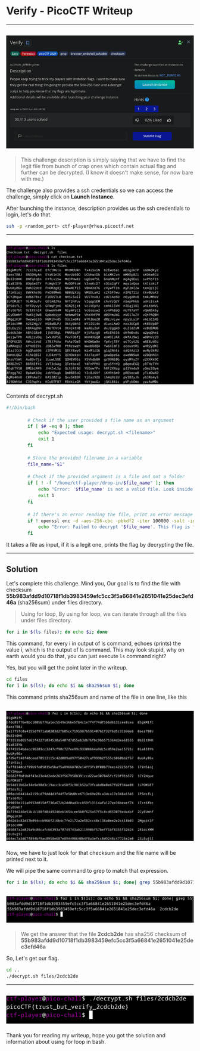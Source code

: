 # Verify - PicoCTF Writeup
------------------------------------

![challenge](./pictures/1.png)
---------------------------

>This challenge description is simply saying that we have to find the legit file from bunch of crap ones which contain actual flag and further can be decrypted. (I know it doesn't make sense, for now bare with me.)

The challenge also provides a ssh credentials so we can access the challenge, simply click on **Launch Instance**.

After launching the instance, description provides us the ssh credentials to login, let's do that.

```bash
ssh -p <random_port> ctf-player@rhea.picoctf.net
```
-------------------------------------------
![ssh](./pictures/2.png)
-----------------------------------

Contents of decrypt.sh
```bash
#!/bin/bash

        # Check if the user provided a file name as an argument
        if [ $# -eq 0 ]; then
            echo "Expected usage: decrypt.sh <filename>"
            exit 1
        fi

        # Store the provided filename in a variable
        file_name="$1"

        # Check if the provided argument is a file and not a folder
        if [ ! -f "/home/ctf-player/drop-in/$file_name" ]; then
            echo "Error: '$file_name' is not a valid file. Look inside the 'files' folder with 'ls -R'!"
            exit 1
        fi

        # If there's an error reading the file, print an error message
        if ! openssl enc -d -aes-256-cbc -pbkdf2 -iter 100000 -salt -in "/home/ctf-player/drop-in/$file_name" -k picoCTF; then
            echo "Error: Failed to decrypt '$file_name'. This flag is fake! Keep looking!"
        fi
```

It takes a file as input, if it is a legit one, prints the flag by decrypting the file.

--------------------------------------
## Solution

Let's complete this challenge.
Mind you, Our goal is to find the file with checksum **55b983afdd9d10718f1db3983459efc5cc3f5a66841e2651041e25dec3efd46a** (sha256sum) under files directory.

> Using for loop,
By using for loop, we can iterate through all the files under files directory.
```bash
for i in $(ls files); do echo $i; done
```
This command, for every i in output of ls command, echoes (prints) the value i, which is the output of ls command.
This may look stupid, why on earth would you do that, you can just execute `ls` command right?

Yes, but you will get the point later in the writeup.

```bash
cd files
for i in $(ls); do echo $i && sha256sum $i; done
```

This command prints sha256sum and name of the file in one line, like this

![for loop](./pictures/3.png)
------------------------------

Now, we have to just look for that checksum and the file name will be printed next to it.

We will pipe the same command to grep to match that expression.
```bash
for i in $(ls); do echo $i && sha256sum $i; done| grep 55b983afdd9d10718f1db3983459efc5cc3f5a66841e2651041e25dec3efd46a
```

![solution](./pictures/4.png)
-------------------------------
> We get the answer that the file **2cdcb2de** has sha256 checksum of **55b983afdd9d10718f1db3983459efc5cc3f5a66841e2651041e25dec3efd46a**

So, Let's get our flag.
```bash
cd ..
./decrypt.sh files/2cdcb2de
```
------------------------------------
![flag](./pictures/5.png)
-------------------------------

Thank you for reading my writeup, hope you got the solution and information about using for loop in bash.


